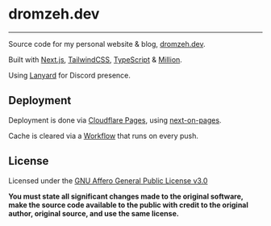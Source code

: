 # dromzeh.dev

---

Source code for my personal website & blog, [dromzeh.dev](https://dromzeh.dev).

Built with [Next.js](https://nextjs.org/), [TailwindCSS](https://tailwindcss.com/), [TypeScript](https://www.typescriptlang.org/) & [Million](https://www.million.dev).

Using [Lanyard](https://lanyard.rest) for Discord presence.

## Deployment

Deployment is done via [Cloudflare Pages](https://pages.cloudflare.com/), using [next-on-pages](https://github.com/cloudflare/next-on-pages).

Cache is cleared via a [Workflow](.github/workflows/cf-pages-await.yml) that runs on every push.

## License

Licensed under the [GNU Affero General Public License v3.0](LICENSE)

**You must state all significant changes made to the original software, make the source code available to the public with credit to the original author, original source, and use the same license.**
